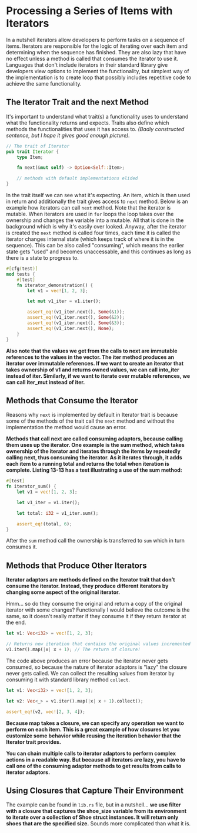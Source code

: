 # Processing a Series of Items with Iterators

In a nutshell iterators allow developers to perform tasks on a sequence of items. Iterators are responsible for the logic of iterating over each item and determining when the sequence has finished. They are also lazy that have no effect unless a method is called that consumes the iterator to use it. Languages that don't include iterators in their standard library give developers view options to implement the functionality, but simplest way of the implementation is to create loop that possibly includes repetitive code to achieve the same functionality. 

## The Iterator Trait and the next Method

It's important to understand what trait(s) a functionality uses to understand what the functionality returns and expects. Traits also define which methods the functionalities that uses it has access to. *(Badly constructed sentence, but I hope it gives good enough picture).*

```rs
// The trait of Iterator
pub trait Iterator {
    type Item;

    fn next(&mut self) -> Option<Self::Item>;

    // methods with default implementations elided
}
```

In the trait itself we can see what it's expecting. An item, which is then used in return and additionally the trait gives access to `next` method. Below is an example how iterators can call `next` method. Note that the iterator is mutable. When iterators are used in `for` loops the loop takes over the ownership and changes the variable into a mutable. All that is done in the background which is why it's easily over looked. Anyway, after the iterator is created the `next` method is called four times, each time it is called the iterator changes internal state (which keeps track of where it is in the sequence). This can be also called "consuming", which means the earlier state gets "used" and becomes unaccessable, and this continues as long as there is a state to progress to.

```rs
#[cfg(test)]
mod tests {
    #[test]
    fn iterator_demonstration() {
        let v1 = vec![1, 2, 3];

        let mut v1_iter = v1.iter();

        assert_eq!(v1_iter.next(), Some(&1));
        assert_eq!(v1_iter.next(), Some(&2));
        assert_eq!(v1_iter.next(), Some(&3));
        assert_eq!(v1_iter.next(), None);
    }
}
```

**Also note that the values we get from the calls to next are immutable references to the values in the vector. The iter method produces an iterator over immutable references. If we want to create an iterator that takes ownership of v1 and returns owned values, we can call into_iter instead of iter. Similarly, if we want to iterate over mutable references, we can call iter_mut instead of iter.**

## Methods that Consume the Iterator

Reasons why `next` is implemented by default in Iterator trait is because some of the methods of the trait call the `next` method and without the implementation the method would cause an error.

**Methods that call next are called consuming adaptors, because calling them uses up the iterator. One example is the sum method, which takes ownership of the iterator and iterates through the items by repeatedly calling next, thus consuming the iterator. As it iterates through, it adds each item to a running total and returns the total when iteration is complete. Listing 13-13 has a test illustrating a use of the sum method:**

```rs
#[test]
fn iterator_sum() {
    let v1 = vec![1, 2, 3];

    let v1_iter = v1.iter();

    let total: i32 = v1_iter.sum();

    assert_eq!(total, 6);
}
```

After the `sum` method call the ownership is transferred to `sum` which in turn consumes it.

## Methods that Produce Other Iterators

**Iterator adaptors are methods defined on the Iterator trait that don’t consume the iterator. Instead, they produce different iterators by changing some aspect of the original iterator.**

Hmm... so do  they consume the original and return a copy of the original iterator with some changes? Functionally I would believe the outcome is the same, so it doesn't really matter if they consume it if they return iterator at the end.

```rs
let v1: Vec<i32> = vec![1, 2, 3];

// Returns new iteration that contains the original values incremented by 1
v1.iter().map(|x| x + 1); // The return of closure!
```

The code above produces an error because the iterator never gets consumed, so because the nature of iterator adaptors is "lazy" the closure never gets called. We can collect the resulting values from iterator by consuming it with standard library method `collect`.

```rs
let v1: Vec<i32> = vec![1, 2, 3];

let v2: Vec<_> = v1.iter().map(|x| x + 1).collect();

assert_eq!(v2, vec![2, 3, 4]);
```

**Because map takes a closure, we can specify any operation we want to perform on each item. This is a great example of how closures let you customize some behavior while reusing the iteration behavior that the Iterator trait provides.**

**You can chain multiple calls to iterator adaptors to perform complex actions in a readable way. But because all iterators are lazy, you have to call one of the consuming adaptor methods to get results from calls to iterator adaptors.**

## Using Closures that Capture Their Environment

The example can be found in `lib.rs` file, but in a nutshell... **we use filter with a closure that captures the shoe_size variable from its environment to iterate over a collection of Shoe struct instances. It will return only shoes that are the specified size.** Sounds more complicated than what it is.